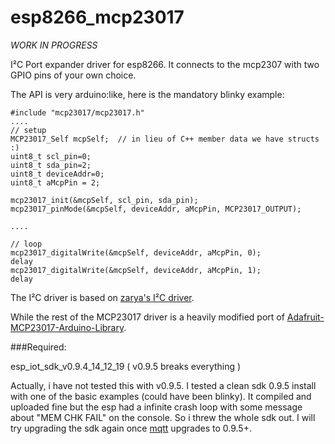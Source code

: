 # esp8266_mcp23017

*WORK IN PROGRESS*

I²C Port expander driver for esp8266. It connects to the mcp2307 with two GPIO pins of your own choice.

The API is very arduino:like, here is the mandatory blinky example:
```
#include "mcp23017/mcp23017.h"
....
// setup
MCP23017_Self mcpSelf;  // in lieu of C++ member data we have structs :)
uint8_t scl_pin=0;
uint8_t sda_pin=2;
uint8_t deviceAddr=0;
uint8_t aMcpPin = 2;

mcp23017_init(&mcpSelf, scl_pin, sda_pin);
mcp23017_pinMode(&mcpSelf, deviceAddr, aMcpPin, MCP23017_OUTPUT);

....

// loop
mcp23017_digitalWrite(&mcpSelf, deviceAddr, aMcpPin, 0);
delay
mcp23017_digitalWrite(&mcpSelf, deviceAddr, aMcpPin, 1);
delay
  ```
  
The I²C driver is based on [zarya's I²C driver](https://github.com/zarya/esp8266_i2c_driver).

While the rest of the MCP23017 driver is a heavily modified port of [Adafruit-MCP23017-Arduino-Library](https://github.com/adafruit/Adafruit-MCP23017-Arduino-Library).

###Required:

esp_iot_sdk_v0.9.4_14_12_19 ( v0.9.5 breaks everything ) 

Actually, i have not tested this with v0.9.5. I tested a clean sdk 0.9.5 install with one of the basic examples (could have been blinky). It compiled and uploaded fine but the esp had a infinite crash loop with some message about "MEM CHK FAIL" on the console. So i threw the whole sdk out. I will try upgrading the sdk again once [mqtt](https://github.com/tuanpmt/esp_mqtt) upgrades to 0.9.5+.
